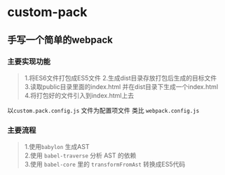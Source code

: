 # custom-pack
## 手写一个简单的webpack

### 主要实现功能
  
>1.将ES6文件打包成ES5文件
>2.生成dist目录存放打包后生成的目标文件  
>3.读取public目录里面的index.html 并在dist目录下生成一个index.html  
>4.将打包好的文件引入到index.html上去

以`custom.pack.config.js` 文件为配置项文件 类比 `webpack.config.js`  

### 主要流程  
  
>1.使用`babylon` 生成AST  
>2.使用 `babel-traverse` 分析 AST 的依赖  
>3.使用 `babel-core` 里的 `transformFromAst` 转换成ES5代码


